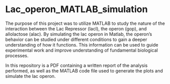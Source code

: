 # Lac_operon_MATLAB_simulation
 The purpose of this project was to utilize MATLAB to study the nature of the interaction between the Lac Repressor (lacI), the operon (gop), and allolactose (alac). By simulating the lac operon in Matlab, the operon’s behavior can be studied under different conditions to gain a deeper understanding of how it functions. This information can be used to guide experimental work and improve understanding of fundamental biological processes.

In this repository is a PDF containing a written report of the analysis performed, as well as the MATLAB code file used to generate the plots and simulate the lac operon. 